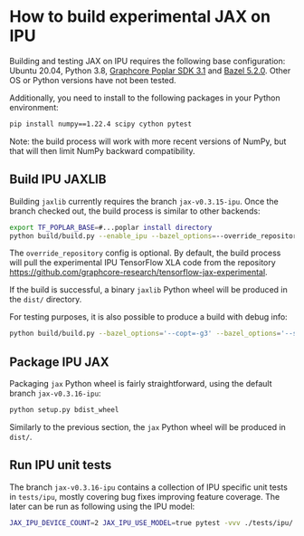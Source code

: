 # How to build experimental JAX on IPU

Building and testing JAX on IPU requires the following base configuration: Ubuntu 20.04, Python 3.8, [Graphcore Poplar SDK 3.1](https://www.graphcore.ai/posts/poplar-sdk-3.1-now-available) and [Bazel 5.2.0](https://docs.bazel.build/versions/5.2.0/install.html). Other OS or Python versions have not been tested.

Additionally, you need to install to the following packages in your Python environment:
```bash
pip install numpy==1.22.4 scipy cython pytest
```
Note: the build process will work with more recent versions of NumPy, but that will then limit NumPy backward compatibility.

## Build IPU JAXLIB

Building `jaxlib` currently requires the branch `jax-v0.3.15-ipu`. Once the branch checked out, the build process is similar to other backends:
```bash
export TF_POPLAR_BASE=#...poplar install directory
python build/build.py --enable_ipu --bazel_options=--override_repository=org_tensorflow=PATH/tensorflow-jax-experimental
```
The `override_repository` config is optional. By default, the build process will pull the experimental IPU TensorFlow XLA code from the repository https://github.com/graphcore-research/tensorflow-jax-experimental.

If the build is successful, a binary `jaxlib` Python wheel will be produced in the `dist/` directory.


For testing purposes, it is also possible to produce a build with debug info:
```bash
python build/build.py --bazel_options='--copt=-g3' --bazel_options='--strip=never' --bazel_options='--linkopt' --bazel_options='-Wl,--gdb-index'
```

## Package IPU JAX

Packaging `jax` Python wheel is fairly straightforward, using the default branch `jax-v0.3.16-ipu`:
```bash
python setup.py bdist_wheel
```
Similarly to the previous section, the `jax` Python wheel will be produced in `dist/`.

## Run IPU unit tests

The branch `jax-v0.3.16-ipu` contains a collection of IPU specific unit tests in `tests/ipu`, mostly covering bug fixes improving feature coverage. The later can be run as following using the IPU model:
```bash
JAX_IPU_DEVICE_COUNT=2 JAX_IPU_USE_MODEL=true pytest -vvv ./tests/ipu/
```

